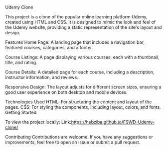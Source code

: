 Udemy Clone

This project is a clone of the popular online learning platform Udemy, created using HTML and CSS. It is designed to mimic the look and feel of the Udemy website, providing a static representation of the site's layout and design.

Features
Home Page: A landing page that includes a navigation bar, featured courses, categories, and a footer.

Course Listings: A page displaying various courses, each with a thumbnail, title, and rating.

Course Details: A detailed page for each course, including a description, instructor information, and reviews.

Responsive Design: The layout adjusts for different screen sizes, ensuring a good user experience on both desktop and mobile devices.

Technologies Used
HTML: For structuring the content and layout of the pages.
CSS: For styling the components, including layout, colors, and fonts.
Getting Started

To view the project locally:
Link:https://hebziba.github.io/FSWD-Udemy-clone/

 
Contributing
Contributions are welcome! If you have any suggestions or improvements, feel free to open an issue or submit a pull request.

 

